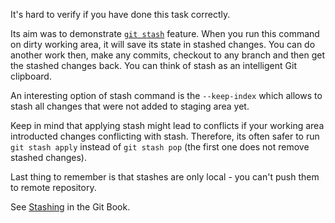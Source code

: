 It's hard to verify if you have done this task correctly.

Its aim was to demonstrate [`git stash`](https://git-scm.com/docs/git-stash) feature. When you run this command
on dirty working area, it will save its state in stashed changes. You can
do another work then, make any commits, checkout to any branch and then
get the stashed changes back. You can think of stash as an intelligent Git clipboard.

An interesting option of stash command is the `--keep-index` which allows to
stash all changes that were not added to staging area yet.

Keep in mind that applying stash might lead to conflicts if your working area
introducted changes conflicting with stash. Therefore, its often safer to run
`git stash apply` instead of `git stash pop` (the first one does not remove stashed
changes).

Last thing to remember is that stashes are only local - you can't push them to
remote repository.

See [Stashing](http://git-scm.com/book/en/v2/Git-Tools-Stashing-and-Cleaning) in the Git Book.
